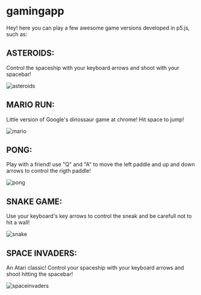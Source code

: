 # gamingapp
Hey! here you can play a few awesome game versions developed in p5.js, such as:

## ASTEROIDS:

Control the spaceship with your keyboard arrows and shoot with your spacebar! 

![asteroids](../master/images/asteroids.PNG)

## MARIO RUN:

Little version of Google's dinossaur game at chrome! Hit space to jump!

![mario](../master/images/mario.PNG)

## PONG:

Play with a friend! use "Q" and "A" to move the left paddle and up and down arrows to control the rigth paddle! 

![pong](../master/images/pong.PNG)

## SNAKE GAME:

Use your keyboard's key arrows to control the sneak and be carefull not to hit a wall!

![snake](../master/images/snake.png)

## SPACE INVADERS:

An Atari classic! Control your spaceship with your keyboard arrows and shoot hitting the spacebar! 

![spaceinvaders](../master/images/spaceinvaders.PNG)
